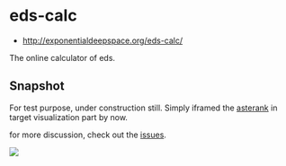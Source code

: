# eds-calc
* http://exponentialdeepspace.org/eds-calc/

The online calculator of eds.

## Snapshot

For test purpose, under construction still. Simply iframed the [asterank](http://asterank.com/3d) in target visualization part by now.

for more discussion, check out the [issues](https://github.com/ExponentialDeepSpace/eds-calc/issues/1).

![](https://user-images.githubusercontent.com/1320252/50316699-b3675080-04f2-11e9-9843-12bb61b706e7.png)
